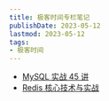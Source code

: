 ```yaml
---
title: 极客时间专栏笔记
publishDate: 2023-05-12
lastmod: 2023-05-12
tags:
- 极客时间
---
```


- [MySQL 实战 45 讲](https://www.yuque.com/11ze/home/ekxymu)
- [Redis 核心技术与实战](https://www.yuque.com/11ze/home/hwflcl)
